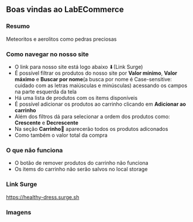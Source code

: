 ## Boas vindas ao LabECommerce

### Resumo

Meteoritos e aerolitos como pedras preciosas

### Como navegar no nosso site
- O link para nosso site está logo abaixo ⬇(Link Surge)
- É possível filtrar os produtos do nosso site por **Valor mínimo**, **Valor máximo** e **Buscar por nome**(a busca por nome é Case-sensitive: cuidado com as letras maiúsculas e minúsculas) acessando os campos na parte esquerda da tela
- Há uma lista de produtos com os items disponíveis
- É possível adicionar os produtos ao carrinho clicando em **Adicionar ao carrinho**
- Além dos filtros dá para selecionar a ordem dos produtos como: **Crescente** e **Decrescente**
- Na seção **Carrinho🛒** aparecerão todos os produtos adiconados
- Como também o valor total da compra

### O que não funciona
- O botão de remover produtos do carrinho não funciona
- Os items do carrinho não serão salvos no local storage

### Link Surge
https://healthy-dress.surge.sh

### Imagens
